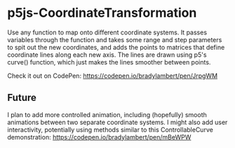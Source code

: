 # p5js-CoordinateTransformation
Use any function to map onto different coordinate systems. It passes variables through the function and takes some range and step parameters to spit out the new coordinates, and adds the points to matrices that define coordinate lines along each new axis. The lines are drawn using p5's curve() function, which just makes the lines smoother between points.

Check it out on CodePen: https://codepen.io/bradylambert/pen/JrpgWM


## Future
I plan to add more controlled animation, including (hopefully) smooth animations between two separate coordinate systems.
I might also add user interactivity, potentially using methods similar to this ControllableCurve demonstration: https://codepen.io/bradylambert/pen/mBeWPW
